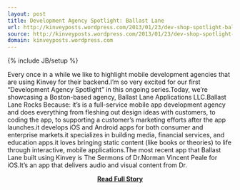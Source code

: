 ```yaml
---
layout: post
title: Development Agency Spotlight: Ballast Lane
url: http://kinveyposts.wordpress.com/2013/01/23/dev-shop-spotlight-ballast-lane/
source: http://kinveyposts.wordpress.com/2013/01/23/dev-shop-spotlight-ballast-lane/
domain: kinveyposts.wordpress.com
---
```

{% include JB/setup %}<p>Every once in a while we like to highlight mobile development agencies that are using Kinvey for their backend.I’m so very excited for our first “Development Agency Spotlight” in this ongoing series.Today, we’re showcasing a Boston-based agency, Ballast Lane Applications LLC.Ballast Lane Rocks Because:
 it’s is a full-service mobile app development agency and does everything from fleshing out design ideas with customers, to coding the app, to supporting a customer’s marketing efforts after the app launches.it develops iOS and Android apps for both consumer and enterprise markets.it specializes in building media, financial services, and education apps.it loves bringing static content (like books or theories) to life through interactive, mobile applications.The most recent app that Ballast Lane built using Kinvey is The Sermons of Dr.Norman Vincent Peale for iOS.It’s an app that delivers audio and visual content from Dr.</p>
<center><p><a href="http://kinveyposts.wordpress.com/2013/01/23/dev-shop-spotlight-ballast-lane/" style='padding:25px; font-sze:18px; font-weight: bold;'>Read Full Story</a></p></center>

